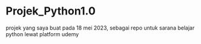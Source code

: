 # Projek_Python1.0
projek yang saya buat pada 18 mei 2023, sebagai repo untuk sarana belajar python lewat platform udemy
